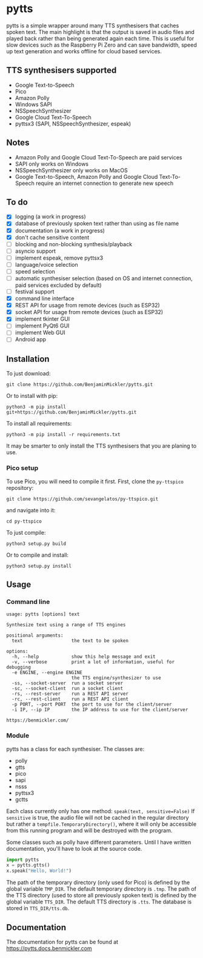 # pytts
pytts is a simple wrapper around many TTS synthesisers that caches spoken text. The main highlight is that the output is saved in audio files and played back rather than being generated again each time. This is useful for slow devices such as the Raspberry Pi Zero and can save bandwidth, speed up text generation and works offline for cloud based services.

## TTS synthesisers supported
- Google Text-to-Speech
- Pico
- Amazon Polly
- Windows SAPI
- NSSpeechSynthesizer
- Google Cloud Text-To-Speech
- pyttsx3 (SAPI, NSSpeechSynthesizer, espeak)

## Notes
- Amazon Polly and Google Cloud Text-To-Speech are paid services
- SAPI only works on Windows
- NSSpeechSynthesizer only works on MacOS
- Google Text-to-Speech, Amazon Polly and Google Cloud Text-To-Speech require an internet connection to generate new speech

## To do
- [x] logging (a work in progress)
- [x] database of previously spoken text rather than using as file name
- [x] documentation (a work in progress)
- [x] don't cache sensitive content
- [ ] blocking and non-blocking synthesis/playback
- [ ] asyncio support
- [ ] implement espeak, remove pyttsx3
- [ ] language/voice selection
- [ ] speed selection
- [ ] automatic synthesiser selection (based on OS and internet connection, paid services excluded by default)
- [ ] festival support
- [x] command line interface
- [x] REST API for usage from remote devices (such as ESP32)
- [x] socket API for usage from remote devices (such as ESP32)
- [x] implement tkinter GUI
- [ ] implement PyQt6 GUI
- [ ] implement Web GUI
- [ ] Android app

## Installation
To just download:
```
git clone https://github.com/BenjaminMickler/pytts.git
```
Or to install with pip:
```
python3 -m pip install git+https://github.com/BenjaminMickler/pytts.git
```
To install all requirements:
```
python3 -m pip install -r requirements.txt
```
It may be smarter to only install the TTS synthesisers that you are planing to use.
### Pico setup
To use Pico, you will need to compile it first.
First, clone the `py-ttspico` repository:
```
git clone https://github.com/sevangelatos/py-ttspico.git
```
and navigate into it:
```
cd py-ttspico
```
To just compile:
```
python3 setup.py build
```
Or to compile and install:
```
python3 setup.py install
```

## Usage
### Command line
```
usage: pytts [options] text

Synthesize text using a range of TTS engines

positional arguments:
  text                  the text to be spoken

options:
  -h, --help            show this help message and exit
  -v, --verbose         print a lot of information, useful for debugging
  -e ENGINE, --engine ENGINE
                        the TTS engine/synthesizer to use
  -ss, --socket-server  run a socket server
  -sc, --socket-client  run a socket client
  -rs, --rest-server    run a REST API server
  -rc, --rest-client    run a REST API client
  -p PORT, --port PORT  the port to use for the client/server
  -i IP, --ip IP        the IP address to use for the client/server

https://benmickler.com/
```
### Module
pytts has a class for each synthesiser. The classes are:
- polly
- gtts
- pico
- sapi
- nsss
- pyttsx3
- gctts

Each class currently only has one method: `speak(text, sensitive=False)`
If `sensitive` is true, the audio file will not be cached in the regular directory but rather a `tempfile.TemporaryDirectory()`, where it will only be accessible from this running program and will be destroyed with the program.

Some classes such as polly have different parameters. Until I have written documentation, you'll have to look at the source code.
```Python
import pytts
x = pytts.gtts()
x.speak("Hello, World!")
```
The path of the temporary directory (only used for Pico) is defined by the global variable `TMP_DIR`. The default temporary directory is `.tmp`.
The path of the TTS directory (used to store all previously spoken text) is defined by the global variable `TTS_DIR`. The default TTS directory is `.tts`.
The database is stored in `TTS_DIR/tts.db`.

## Documentation
The documentation for pytts can be found at https://pytts.docs.benmickler.com